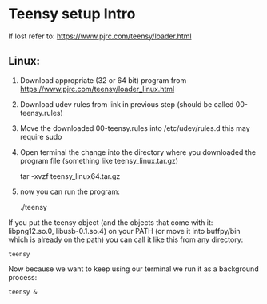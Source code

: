 # Teensy setup Intro

If lost refer to: https://www.pjrc.com/teensy/loader.html

## Linux:
1.  Download appropriate (32 or 64 bit) program from https://www.pjrc.com/teensy/loader_linux.html
2.  Download udev rules from link in previous step (should be called 00-teensy.rules)
3.  Move the downloaded 00-teensy.rules into /etc/udev/rules.d this may require sudo
4.  Open terminal the change into the directory where you downloaded the program file (something like teensy_linux.tar.gz)

    tar -xvzf teensy_linux64.tar.gz

5.  now you can run the program: 

    ./teensy
    
If you put the teensy object (and the objects that come with it: libpng12.so.0, libusb-0.1.so.4) on your PATH (or move it into buffpy/bin which is already on the path) you can call it like this from any directory:

    teensy
    
Now because we want to keep using our terminal we run it as a background process:

    teensy &
